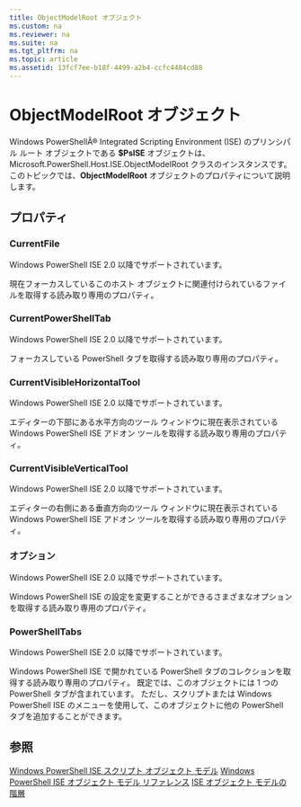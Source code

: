 ```yaml
---
title: ObjectModelRoot オブジェクト
ms.custom: na
ms.reviewer: na
ms.suite: na
ms.tgt_pltfrm: na
ms.topic: article
ms.assetid: 13fcf7ee-b18f-4499-a2b4-ccfc4484cd88
---
```

# ObjectModelRoot オブジェクト
  Windows PowerShellÂ® Integrated Scripting Environment (ISE) のプリンシパル ルート オブジェクトである **$PsISE** オブジェクトは、Microsoft.PowerShell.Host.ISE.ObjectModelRoot クラスのインスタンスです。 このトピックでは、**ObjectModelRoot** オブジェクトのプロパティについて説明します。

## プロパティ

### CurrentFile
  Windows PowerShell ISE 2.0 以降でサポートされています。 

 現在フォーカスしているこのホスト オブジェクトに関連付けられているファイルを取得する読み取り専用のプロパティ。

### CurrentPowerShellTab
  Windows PowerShell ISE 2.0 以降でサポートされています。 

 フォーカスしている PowerShell タブを取得する読み取り専用のプロパティ。

### CurrentVisibleHorizontalTool
  Windows PowerShell ISE 2.0 以降でサポートされています。 

 エディターの下部にある水平方向のツール ウィンドウに現在表示されている Windows PowerShell ISE アドオン ツールを取得する読み取り専用のプロパティ。

### CurrentVisibleVerticalTool
  Windows PowerShell ISE 2.0 以降でサポートされています。 

 エディターの右側にある垂直方向のツール ウィンドウに現在表示されている Windows PowerShell ISE アドオン ツールを取得する読み取り専用のプロパティ。

### オプション
  Windows PowerShell ISE 2.0 以降でサポートされています。 

 Windows PowerShell ISE の設定を変更することができるさまざまなオプションを取得する読み取り専用のプロパティ。

### PowerShellTabs
  Windows PowerShell ISE 2.0 以降でサポートされています。 

 Windows PowerShell ISE で開かれている PowerShell タブのコレクションを取得する読み取り専用のプロパティ。 既定では、このオブジェクトには 1 つの PowerShell タブが含まれています。 ただし、スクリプトまたは Windows PowerShell ISE のメニューを使用して、このオブジェクトに他の PowerShell タブを追加することができます。

## 参照
 [Windows PowerShell ISE スクリプト オブジェクト モデル](The-Windows-PowerShell-ISE-Scripting-Object-Model.md) 
 [Windows PowerShell ISE オブジェクト モデル リファレンス](Windows-PowerShell-ISE-Object-Model-Reference.md) 
 [ISE オブジェクト モデルの階層](The-ISE-Object-Model-Hierarchy.md)

  


<!--HONumber=May16_HO2-->


